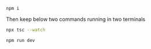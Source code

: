 ```
npm i
```

Then keep below two commands running in two terminals

```bash
npx tsc --watch
```

```bash
npm run dev
```